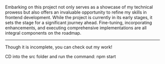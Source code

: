 Embarking on this project not only serves as a showcase of my technical prowess but also offers an invaluable opportunity to refine my skills in frontend development. While the project is currently in its early stages, it sets the stage for a significant journey ahead. Fine-tuning, incorporating enhancements, and executing comprehensive implementations are all integral components on the roadmap.
********************************************************************************

Though it is incomplete, you can check out my work! 

CD into the src folder and run the command: npm start


